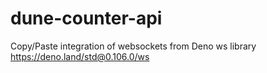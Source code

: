 # dune-counter-api

Copy/Paste integration of websockets from Deno ws library
https://deno.land/std@0.106.0/ws
